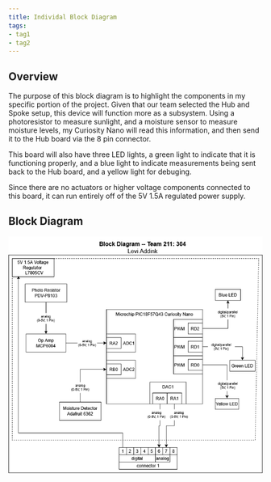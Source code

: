 ```yaml
---
title: Individal Block Diagram
tags:
- tag1
- tag2
---
```


## Overview
The purpose of this block diagram is to highlight the components in my specific portion of the project. Given that our team selected the Hub and Spoke setup, this device will function more as a subsystem. Using a photoresistor to measure sunlight, and a moisture sensor to measure moisture levels, my Curiosity Nano will read this information, and then send it to the Hub board via the 8 pin connector.

This board will also have three LED lights, a green light to indicate that it is functioning properly, and a blue light to indicate measurements being sent back to the Hub board, and a yellow light for debuging.

Since there are no actuators or higher voltage components connected to this board, it can run entirely off of the 5V 1.5A regulated power supply.

## Block Diagram
![BlockDiagram](LeviBlockDiagram.png)

